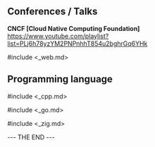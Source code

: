 ## Conferences / Talks

**CNCF [Cloud Native Computing Foundation]**  
https://www.youtube.com/playlist?list=PLj6h78yzYM2PNPnhhT854u2bghrGq6YHk

#include <_web.md>

## Programming language

#include <_cpp.md>

#include <_go.md>

#include <_zig.md>

--- THE END ---
